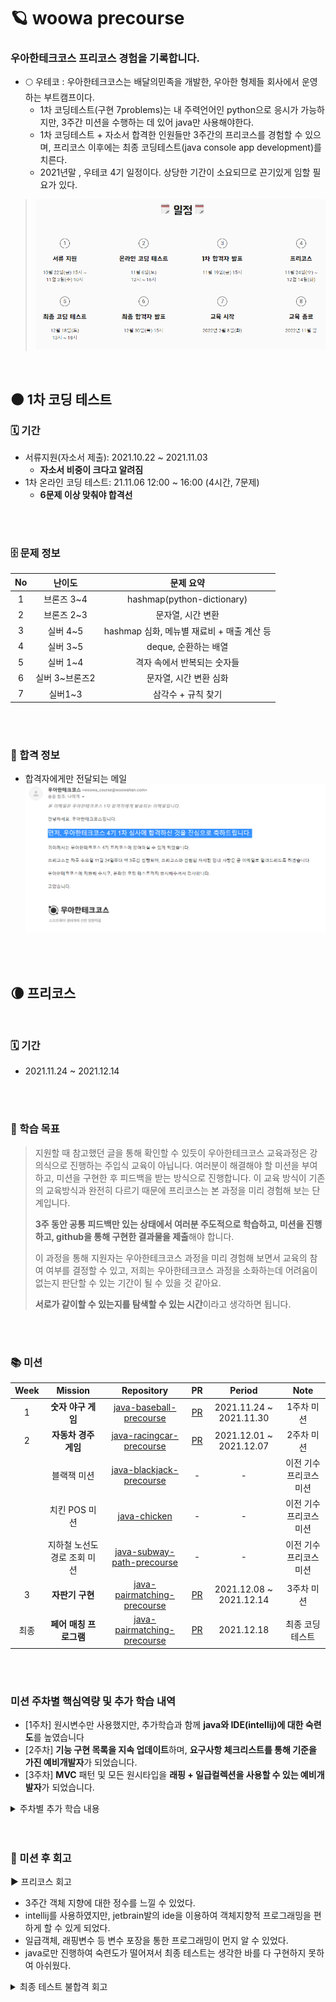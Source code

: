 # 🪐 woowa precourse




### **우아한테크코스 프리코스 경험을 기록합니다.**
- 🌕 우테코 : 우아한테크코스는 배달의민족을 개발한, 우아한 형제들 회사에서 운영하는 부트캠프이다.
  - 1차 코딩테스트(구현 7problems)는 내 주력언어인 python으로 응시가 가능하지만, 3주간 미션을 수행하는 데 있어 java만 사용해야한다.
  - 1차 코딩테스트 + 자소서 합격한 인원들만 3주간의 프리코스를 경험할 수 있으며,  프리코스 이후에는 최종 코딩테스트(java console app development)를 치른다.
  - 2021년말 , 우테코 4기 일정이다. 상당한 기간이 소요되므로 끈기있게 임할 필요가 있다.

>![image-20211226224431464](https://raw.githubusercontent.com/is3js/screenshots/main/image-20211226224431464.png)


<br>

## **🌑 1차 코딩 테스트**



### 🗓 기간

- 서류지원(자소서 제출): 2021.10.22 ~ 2021.11.03
  - **자소서 비중이 크다고 알려짐**
- 1차 온라인 코딩 테스트: 21.11.06  12:00 ~ 16:00 (4시간, 7문제)
  - **6문제 이상 맞춰야 합격선**

<br>
<br>

### 🗄 문제 정보

|  No  |     난이도     |                 문제 요약                  |
| :--: | :------------: | :----------------------------------------: |
|  1   |   브론즈 3~4   |         hashmap(python-dictionary)         |
|  2   |   브론즈 2~3   |             문자열, 시간 변환              |
|  3   |    실버 4~5    | hashmap 심화, 메뉴별 재료비 + 매출 계산 등 |
|  4   |    실버 3~5    |            deque, 순환하는 배열            |
|  5   |    실버 1~4    |        격자 속에서 반복되는 숫자들         |
|  6   | 실버 3~브론즈2 |           문자열, 시간 변환 심화           |
|  7   |    실버1~3     |             삼각수 + 규칙 찾기             |


<br>
<br>



### 📝 합격 정보

- 합격자에게만 전달되는 메일
  ![image-20211226230640724](https://raw.githubusercontent.com/is3js/screenshots/main/image-20211226230640724.png)


<br>
<br>


## **🌘 프리코스**

<br>

### 🗓 기간

- 2021.11.24 ~ 2021.12.14

<br>
<br>

### 🚗 학습 목표

>지원할 때 참고했던 글을 통해 확인할 수 있듯이 우아한테크코스 교육과정은 강의식으로 진행하는 주입식 교육이 아닙니다.  여러분이 해결해야 할 미션을 부여하고, 미션을 구현한 후 피드백을 받는 방식으로 진행합니다. 이 교육 방식이 기존의 교육방식과 완전히 다르기 때문에 프리코스는 본 과정을 미리 경험해 보는 단계입니다.
>
>**3주 동안 공통 피드백만 있는 상태에서 여러분 주도적으로 학습하고, 미션을 진행하고, github을 통해 구현한 결과물을 제출**해야 합니다.
>
>이 과정을 통해 지원자는 우아한테크코스 과정을 미리 경험해 보면서 교육의 참여 여부를 결정할 수 있고, 저희는 우아한테크코스 과정을 소화하는데 어려움이 없는지 판단할 수 있는 기간이 될 수 있을 것 같아요.
>
>**서로가 같이할 수 있는지를 탐색할 수 있는 시간**이라고 생각하면 됩니다.


<br>
<br>

### 📚 미션

| Week |           Mission            |                          Repository                          |                              PR                              |         Period          |          Note           |
| :--: | :--------------------------: | :----------------------------------------------------------: | :----------------------------------------------------------: | :---------------------: | :---------------------: |
|  1   |      **숫자 야구 게임**      | [java-baseball-precourse](https://github.com/KJunseo/java-baseball-precourse) | [PR](https://github.com/woowacourse/java-baseball-precourse/pull/442) | 2021.11.24 ~ 2021.11.30 |       1주차 미션        |
|  2   |     **자동차 경주 게임**     | [java-racingcar-precourse](https://github.com/KJunseo/java-racingcar-precourse) | [PR](https://github.com/woowacourse/java-racingcar-precourse/pull/444) | 2021.12.01 ~ 2021.12.07 |       2주차 미션        |
|      |         블랙잭 미션          | [java-blackjack-precourse](https://github.com/KJunseo/java-blackjack-precourse) |                              -                               |            -            | 이전 기수 프리코스 미션 |
|      |        치킨 POS 미션         | [java-chicken](https://github.com/KJunseo/java-chicken-2019) |                              -                               |            -            | 이전 기수 프리코스 미션 |
|      | 지하철 노선도 경로 조회 미션 | [java-subway-path-precourse](https://github.com/KJunseo/java-subway-path-precourse) |                              -                               |            -            | 이전 기수 프리코스 미션 |
|  3   |       **자판기 구현**        | [java-pairmatching-precourse](https://github.com/woowacourse/java-pairmatching-precourse) | [PR](https://github.com/woowacourse/java-vendingmachine-precourse/pull/116) | 2021.12.08 ~ 2021.12.14 |       3주차 미션        |
| 최종 |    **페어 매칭 프로그램**    | [java-pairmatching-precourse](https://github.com/woowacourse/java-pairmatching-precourse) | [PR](https://github.com/woowacourse/java-pairmatching-precourse/pull/128) |       2021.12.18        |     최종 코딩테스트     |

<br>
<br>

### 미션 주차별 핵심역량 및 추가 학습 내역

- [1주차] 원시변수만 사용했지만, 추가학습과 함께 **java와 IDE(intellij)에 대한 숙련도**를 높였습니다
- [2주차] **기능 구현 목록을 지속 업데이트**하며, **요구사항 체크리스트를 통해 기준을 가진 예비개발자**가 되었습니다.
- [3주차] **MVC** 패턴 및 모든 원시타입을 **래핑 + 일급컬렉션을 사용할 수 있는 예비개발자**가 되었습니다.

<details>
    <summary>주차별 추가 학습 내용</summary>


- java [기본 문법](https://github.com/is2js/exampleStudy01) 정리 및 [레파지토리](https://github.com/is2js/exampleStudy01/tree/master/src/main/java)
- [주차별  요구사항 체크리스트 + 개발 키포인트](https://blog.chojaeseong.com/%ED%94%84%EB%A6%AC%EC%BD%94%EC%8A%A4/java/intellij/2021/12/15/%EC%9A%B0%ED%85%8C%EC%BD%94%EA%B0%80_%EB%82%98%ED%95%9C%ED%85%8C_%EC%A4%80_%EC%84%A0%EB%AC%BC.html)

- 미션 복습 및 코드 분석 [스프레트 시트](https://docs.google.com/spreadsheets/d/18rM0H9cDusFOSPckJcTkqr4rhdauMpuDIVwaGsHv3AM/edit?usp=sharing)  + [레파지토리](https://github.com/is2js/MVC_practice/tree/master/src/main/java)
- 기존 python으로 푼 백준 문제 -> [java로 풀기](https://github.com/is2js/boj_java)  +  [개념정리](https://github.com/is2js/boj_java/blob/master/concept.md)
- java로 콘솔 게시판 구현해보기 [설명](https://github.com/is2js/exampleStudy01/blob/master/board.md) 및 [레파지토리](https://github.com/is2js/exampleStudy01/tree/master/src/main/java/board)
  </details>
  
<br>
<br>

### 📝 미션 후 회고 


▶ 프리코스 회고
- 3주간 객체 지향에 대한 정수를 느낄 수 있었다.
- intellij를 사용하였지만, jetbrain발의 ide을 이용하여 객체지향적 프로그래밍을 편하게 할 수 있게 되었다.
- 일급객체, 래핑변수 등 변수 포장을 통한 프로그래밍이 먼지 알 수 있었다.
- java로만 진행하여 숙련도가 떨어져서 최종 테스트는 생각한 바를 다 구현하지 못하여 아쉬웠다.


  
<details>
    <summary>최종 테스트 불합격 회고</summary>

- 이 불합격 회고는 최종 불합격 발표이후에는 작성안할 것 같아 미리 작성해두는 불합격 회고 글입니다.
- java를 이용한 개발은 처음입니다. 3주간 미션수행과 모자란 추가학습을 해가며 고군분투하였지만, 최종 테스트 때는 전공자나 java backend 취준생들만큼 해내지 못하였습니다. 
    - 이미 예상을 하고 있었습니다. 일단 요구사항 + MVC패턴까지는 쉽게 학습하였지만, service등 프레임웤에서 나오는 분류를 적용할 자신이 없어서 일부 수준까지 학습하였습니다.
- 나름대로 쟁쟁한 경쟁자들(java를 주언어로 하는 참여자들) 대비 전략을 짠 것이 live template을 활용하는 것이었습니다.
  - 미리 프리코스 1,2,3주차 때 작성된 코드를 빠르게 적용시키는 전략이었는데, 딱히 적용이 많이 되지 않았습니다. 
  - 생각해보니 핵심 중 2곳에서 시간을 벌었습니다. 첫번째는 싱글톤 변수의 내부를 채우는 template코드 + 두번째는 파일입출력 관련인데 아래 설명하겠습니다.
- 3주간 먼저 제출한 고수 지원동기들의 코드 분석 + stream연습 + intellij 기능 적극 활용으로, 최종테스트는 절반보다 조금 더 구현한 것 같습니다. 특히 파일입출력 문제로 시작했는데, 역대 프리코스 문제에서는 파일입출력에 대한 문제가 없었기 때문에, 저처럼 처음 java로 개발하신, python 유저분들은 많이 당황하셨을 것입니다. 
  - 저는 live template 가운데 파일입출력을 미리 저장해놓았고, 30분안에 적용시킬 수 있었습니다. 
  - 시험 5일전, 공부할까말까 고민하다가 공부해두고 저장해둔 내용이었습니다. 이정도면 
  - 예상문제 적중까지 했었지만, 저는 핵심기능 중 1가지 이상을 아예 구현 못하였습니다. 그리고 테스트 코드도 2개 중 예외처리 첫번째 코드가 안돌아가서 아마 0점을 맞아 100% 탈락하지 않을까 생각하고 있습니다.
- 예상 문제가 적중했음에도 java로 구현하는 것이 익숙치 못하여 불완전 코드를 최종 제출했습니다. 
  - 이전 기수에서는 3주차 미션에서 심화된 내용이 나왔습니다. 만약, 그대로 진행되면서 3주차 미션만 잘 정리하면 가능성이 있을 것 같았습니다. 그리하여 3주차 미션을 세세하게 분리하여 코드 및 기능 구현 목록, 비지니스 로직을 완전히 분해하여 준비해둔 상태였습니다.
  - 하지만, 이번 최종 테스트에서는 완전히 다른 문제(자판기 -> 페어 매칭)가 나왔습니다. 
- 더 큰 문제가 있었습니다. 시험종료 30분전 미리 PR을 날려 제출 먼저 하려 했으나, 레포를 fork없이 그냥 clone해서 커밋하고 있었습니다.(ㅜㅡ) 
  - 시험이라 긴장해서 그런지 무지성 clone부터 해서 코드를 작성하고 있었으므로 4시간 30분동안의 commit내역이 다 날아가게 생겼습니다. 
  - 다시 fork -> clone후 30분간 열심히 첫 커밋부터 옮기는 작업을 했으나 10분 남은 시점에서 1/3정도는 생략하고 마지막 코드 위주로 제출했습니다(ㅜ) 
  - 거의 한달간 노력이 물거품 되는 순간이었습니다. 그래도 남은 10분 동안 주석제거 및 코드 정리를 하고 제출을 완료하였습니다.
- 저는 탈락할 가능성이 높습니다. 테스트코드 통과 못하면 0점이라고 명시되어있기 때문입니다. 구현도 2/3도 못한 것 같습니다. 
- 하지만 저같은 java 초보 지원자들도 많다는 이야기를 인터넷 댓글 중에 보았고 더욱이 그간 제출한 자소서와 프리코스 학습내역이 최종 평가에 포함된다는 이야기를 듣고 난 뒤에는 약간의 희망을 가졌습니다. 
  - 하나 하나 clone해서 테스트 통과 못한 코드들이 몇개나 있나 따지면 윤곽이 잡힐 것 같지만, 안좋은 쪽으로 결과가 나오면 멘탈을 부여잡을 수 없을 것 같아 그러진 않았습니다.
  - 그래서 최종발표 30일까지 그간 못했던 디아블로2, 오버워치, 고향친구 만나 술먹기, 직장인 여친 대신 집안일하기 등으로 12일을 견디고 있습니다.(최종발표 2일전ㅠ)
- 사실 12.18일은 제 생일이면서 쌍둥이동생 커플과 저녁식사자리가 예정되어있었습니다.ㅠ 또한 다음날인  12.19일에 2년전 팀워크하던 팀과의 술자리 약속이 있었습니다.
  - 악재가 겹친 테스트로  인해 멘탈붕괴되어, 당일 동생 커플과 예정되었던 아웃백 더블데이트는 약간 분위기가 쳐졌습니다.(다행히 쌍둥이 동생이랑 장난치면서 약간 회복하였습니다.ㅠ)
  - 다음날, 팀원들과의 약속은 저만 불참하게 되었습니다. 
  - 21.12.18 ~ 21.12.23 기간 동안 너무 힘들었습니다. 합격에 대한 희망을 가지면 안된다는 것은 알면서도, 혹시 자소서부터 꼼꼼하게 작성한 학습내역이 포함된다면.. 그리고 python으로 거의 다 풀어낸 1차 코테도 반영된다면.. 그래도.. 가능성 있지 않을까? 잘하는 분들은 원래 잘하니까.. 테크코스가 나를 선택해주지 않을까? 헛된 희망을 가진 체 현재 발표 3일전에.. 불합격으로 인한 2차 멘붕 직전에 회고를 작성합니다.
- 12.30일은 같은 직종을 가지는 여자친구가 휴가를 내고 같이 보드를 타러 갑니다. 운동하는 와중에는 불합격 소식을 받더라도, 계속 운동을 할 것 같았기 때문에 약간 안도가 됩니다. 인생에 몇번 안될 [올인 후 실패] 이야기를 미리 머리 속에 작성해둔 체, 수능 망친 학생이 수능성적표 발표를 기다리는 것처럼 힘든 기다림이 이어지고 있네요.
  - 그러나 종합평가가 이루어진다고 하며 + 그리고 가능성을 볼 것 같은 우테코에 실날같은 희망을 걸고 있는 저는..  30일 최종발표일까지 버티려고 디아블로2와 오버워치..를 하며 그리고.. 프리코스 정리를 하고 있습니다.  
  </details> 


